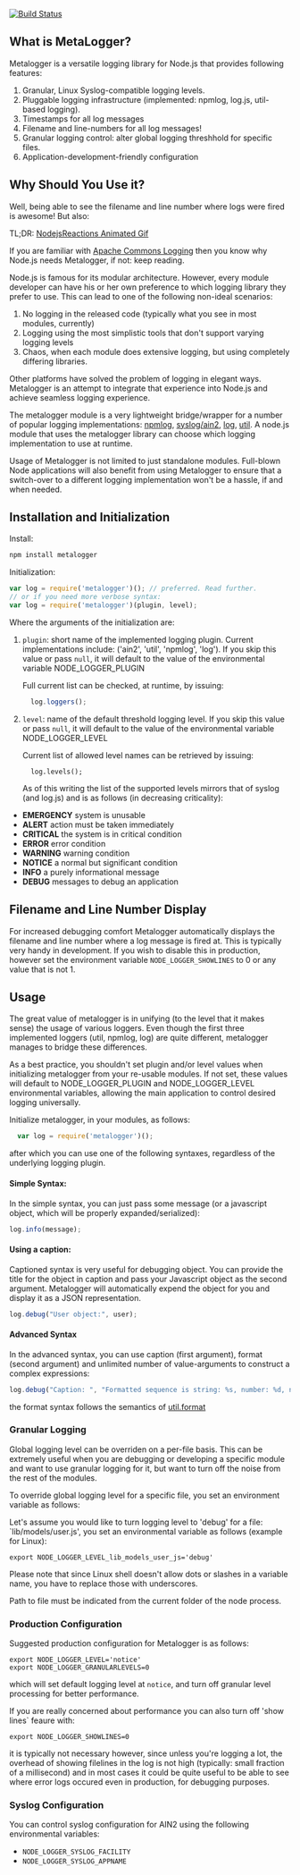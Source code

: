 [![Build Status](https://travis-ci.org/publicmediaplatform/metalogger.png)](https://travis-ci.org/publicmediaplatform/metalogger)

## What is MetaLogger?

Metalogger is a versatile logging library for Node.js that provides following features:

1. Granular, Linux Syslog-compatible logging levels.
2. Pluggable logging infrastructure (implemented: npmlog, log.js, util-based logging).
3. Timestamps for all log messages
4. Filename and line-numbers for all log messages!
5. Granular logging control: alter global logging threshhold for specific files.
6. Application-development-friendly configuration
 

## Why Should You Use it?

Well, being able to see the filename and line number where logs were fired is awesome! But also:

TL;DR: [NodejsReactions Animated Gif](http://nodejsreactions.tumblr.com/post/56061993138/when-a-dependency-starts-writing-to-stdout)

If you are familiar with [Apache Commons Logging](http://commons.apache.org/proper/commons-logging/) then you know 
why Node.js needs Metalogger, if not: keep reading.

Node.js is famous for its modular architecture. However, every module developer can have his or her own  preference 
to which logging library they prefer to use. This can lead to one of the following non-ideal scenarios:

1. No logging in the released code (typically what you see in most modules, currently)
2. Logging using the most simplistic tools that don't support varying logging levels
3. Chaos, when each module does extensive logging, but using completely differing libraries.

Other platforms have solved the problem of logging in elegant ways. Metalogger is an attempt to integrate that experience 
into Node.js and achieve seamless logging experience.

The metalogger module is a very lightweight bridge/wrapper for a number of popular logging implementations: 
[npmlog](https://github.com/isaacs/npmlog), 
[syslog/ain2](https://npmjs.org/package/ain2),
[log](https://github.com/visionmedia/log.js), [util](http://nodejs.org/api/util.html). A node.js module that 
uses the metalogger library can choose which logging implementation to use at runtime.

Usage of Metalogger is not limited to just standalone modules. Full-blown Node applications will also benefit from 
using Metalogger to ensure that a switch-over to a different logging implementation won't be a hassle, if and when needed.

## Installation and Initialization

Install:

```bash
npm install metalogger
```

Initialization: 

```javascript
var log = require('metalogger')(); // preferred. Read further.
// or if you need more verbose syntax:
var log = require('metalogger')(plugin, level);
```

Where the arguments of the initialization are:

1. `plugin`: short name of the implemented logging plugin. Current implementations include:  ('ain2', 'util', 'npmlog', 'log'). If you
   skip this value or pass `null`, it will default to the value of the environmental variable NODE_LOGGER_PLUGIN

    Full current list can be checked, at runtime, by issuing: 
    
    ```javascript
      log.loggers();
    ```
    
1. `level`: name of the default threshold logging level. If you
   skip this value or pass `null`, it will default to the value of the environmental variable NODE_LOGGER_LEVEL

    Current list of allowed level names can be retrieved by issuing:

    ```
      log.levels();
    ```    
    
    As of this writing the list of the supported levels mirrors that of syslog (and log.js) and is as 
    follows (in decreasing criticality):
    
- __EMERGENCY__  system is unusable
- __ALERT__ action must be taken immediately
- __CRITICAL__ the system is in critical condition
- __ERROR__ error condition
- __WARNING__ warning condition
- __NOTICE__ a normal but significant condition
- __INFO__ a purely informational message
- __DEBUG__ messages to debug an application

## Filename and Line Number Display

For increased debugging comfort Metalogger automatically displays the filename and line number where a log
message is fired at. This is typically very handy in development. If you wish to disable this in production, however
set the environment variable `NODE_LOGGER_SHOWLINES` to 0 or any value that is not 1.

## Usage

The great value of metalogger is in unifying (to the level that it makes sense) the usage of various loggers. 
Even though the first three implemented loggers (util, npmlog, log) are quite different, metalogger manages 
to bridge these differences.

As a best practice, you shouldn't set plugin and/or level values when initializing metalogger from your re-usable modules. 
If not set, these values will default to NODE_LOGGER_PLUGIN and NODE_LOGGER_LEVEL environmental variables, 
allowing the main application to control desired logging universally. 

Initialize metalogger, in your modules, as follows:

```javascript
  var log = require('metalogger')();
```

after which you can use one of the following syntaxes, regardless of the underlying logging plugin.

#### Simple Syntax:

In the simple syntax, you can just pass some message (or a javascript object, which will be properly expanded/serialized):
```javascript
log.info(message);
```

#### Using a caption:

Captioned syntax is very useful for debugging object. You can provide the title for the object in caption and
pass your Javascript object as the second argument. Metalogger will automatically expend the object for you and
display it as a JSON representation.
```javascript
log.debug("User object:", user);
```

#### Advanced Syntax

In the advanced syntax, you can use caption (first argument), format (second argument) and unlimited number of 
value-arguments to construct a complex expressions:

```javascript
log.debug("Caption: ", "Formatted sequence is string: %s, number: %d, number2: %d", somestring, somenumber, othernumber);
```
the format syntax follows the semantics of [util.format](http://nodejs.org/api/util.html#util_util_inspect_object_options)

### Granular Logging

Global logging level can be overriden on a per-file basis. This can be extremely useful when you are 
debugging or developing a specific module and want to use granular logging for it, but want to turn off 
the noise from the rest of the modules.

To override global logging level for a specific file, you set an environment variable as follows:

Let's assume you would like to turn logging level to 'debug' for a file: `lib/models/user.js', you set an environmental
variable as follows (example for Linux):

```
export NODE_LOGGER_LEVEL_lib_models_user_js='debug'
```

Please note that since Linux shell doesn't allow dots or slashes in a variable name, you have to replace those 
with underscores.

Path to file must be indicated from the current folder of the node process.

### Production Configuration

Suggested production configuration for Metalogger is as follows:

```
export NODE_LOGGER_LEVEL='notice'
export NODE_LOGGER_GRANULARLEVELS=0
```

which will set default logging level at `notice`, and turn off granular level processing for better performance. 

If you are really concerned about performance you can also turn off 'show lines` feaure with:

```
export NODE_LOGGER_SHOWLINES=0
```

it is typically not necessary however, since unless you're logging a lot, the overhead of showing filelines in the log
is not high (typically: small fraction of a millisecond) and in most cases it could be quite useful to be able to see 
where error logs occured even in production, for debugging purposes.

### Syslog Configuration

You can control syslog configuration for AIN2 using the following environmental variables:

- `NODE_LOGGER_SYSLOG_FACILITY`
- `NODE_LOGGER_SYSLOG_APPNAME`
